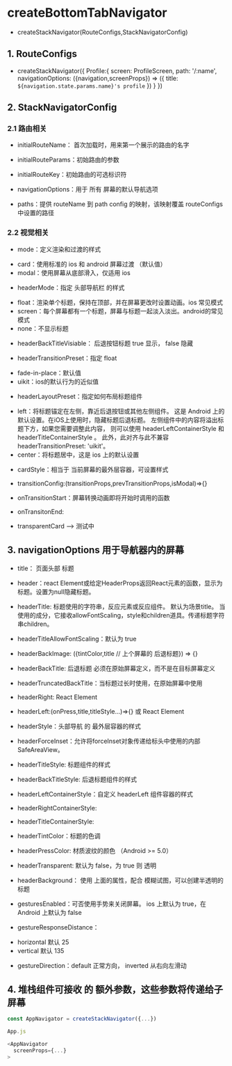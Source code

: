 # createBottomTabNavigator

- createStackNavigator(RouteConfigs,StackNavigatorConfig)

## 1. RouteConfigs

- createStackNavigator({
  Profile:{
    screen: ProfileScreen,
    path: '/:name',
    navigationOptions: ({navigation,screenProps}) => ({
      title: `${navigation.state.params.name}'s profile`
    })
  }
})

## 2. StackNavigatorConfig

### 2.1 路由相关
- initialRouteName： 首次加载时，用来第一个展示的路由的名字

- initialRouteParams：初始路由的参数

- initialRouteKey：初始路由的可选标识符

- navigationOptions：用于 所有 屏幕的默认导航选项

- paths：提供 routeName 到 path config 的映射，该映射覆盖 routeConfigs 中设置的路径

### 2.2 视觉相关

- mode：定义渲染和过渡的样式
* card：使用标准的 ios  和 android 屏幕过渡 （默认值）
* modal：使用屏幕从底部滑入，仅适用 ios

- headerMode：指定 头部导航栏 的样式
* float：渲染单个标题，保持在顶部，并在屏幕更改时设置动画。ios 常见模式
* screen：每个屏幕都有一个标题，屏幕与标题一起淡入淡出。android的常见模式
* none：不显示标题

- headerBackTitleVisiable： 后退按钮标题 true 显示， false 隐藏

- headerTransitionPreset：指定 float
* fade-in-place：默认值
* uikit：ios的默认行为的近似值

- headerLayoutPreset：指定如何布局标题组件
* left：将标题锚定在左侧，靠近后退按钮或其他左侧组件。
        这是 Android 上的默认设置。在iOS上使用时，隐藏标题后退标题。
        左侧组件中的内容将溢出标题下方，如果您需要调整此内容，
        则可以使用 headerLeftContainerStyle 和 headerTitleContainerStyle 。
        此外，此对齐与此不兼容 headerTransitionPreset: 'uikit'。
* center：将标题居中，这是 ios 上的默认设置

- cardStyle：相当于 当前屏幕的最外层容器，可设置样式

- transitionConfig:(transitionProps,prevTransitionProps,isModal)=>{}

- onTransitionStart：屏幕转换动画即将开始时调用的函数

- onTransitonEnd:

- transparentCard --> 测试中

## 3. navigationOptions 用于导航器内的屏幕

- title： 页面头部 标题

- header：react Element或给定HeaderProps返回React元素的函数，显示为标题。设置为null隐藏标题。

- headerTitle: 标题使用的字符串，反应元素或反应组件。
                默认为场景title。
                当使用的成分，它接收allowFontScaling，style和children道具。传递标题字符串children。

- headerTitleAllowFontScaling：默认为 true

- headerBackImage: ({tintColor,title // 上个屏幕的 后退标题}) => {}

- headerBackTitle: 后退标题 必须在原始屏幕定义，而不是在目标屏幕定义

- headerTruncatedBackTitle：当标题过长时使用，在原始屏幕中使用

- headerRight: React Element

- headerLeft:(onPress,title,titleStyle...)=>{} 或 React Element

- headerStyle：头部导航 的 最外层容器的样式

- headerForceInset：允许将forceInset对象传递给标头中使用的内部SafeAreaView。

- headerTitleStyle: 标题组件的样式

- headerBackTitleStyle: 后退标题组件的样式

- headerLeftContainerStyle：自定义 headerLeft 组件容器的样式

- headerRightContainerStyle:

- headerTitleContainerStyle:

- headerTintColor：标题的色调

- headerPressColor: 材质波纹的颜色 （Android >= 5.0）

- headerTransparent: 默认为 false，为 true 则 透明

- headerBackground： 使用 上面的属性，配合 模糊试图，可以创建半透明的标题

- gesturesEnabled：可否使用手势来关闭屏幕。 ios 上默认为 true，在 Android 上默认为 false

- gestureResponseDistance：
* horizontal 默认 25
* vertical 默认 135

- gestureDirection：default 正常方向， inverted 从右向左滑动

## 4. 堆栈组件可接收 的 额外参数，这些参数将传递给子屏幕

~~~javascript
const AppNavigator = createStackNavigator({...})

App.js

<AppNavigator 
  screenProps={...}
>
~~~
